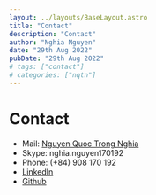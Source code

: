 ```yaml
---
layout: ../layouts/BaseLayout.astro
title: "Contact"
description: "Contact"
author: "Nghia Nguyen"
date: "29th Aug 2022"
pubDate: "29th Aug 2022"
# tags: ["contact"]
# categories: ["nqtn"]
---
```


# Contact
+ Mail: [Nguyen Quoc Trong Nghia](mailto:nghia.nguyen170192@gmail.com)
+ Skype: nghia.nguyen170192
+ Phone: (+84) 908 170 192
+ [LinkedIn](https://www.linkedin.com/in/nghianguyen170192)
+ [Github](https://github.com/NghiaNguyen170192)
